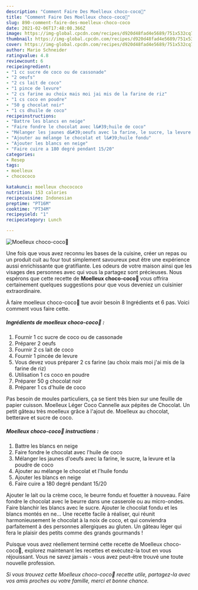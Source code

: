 ```yaml
---
description: "Comment Faire Des Moelleux choco-coco🍫"
title: "Comment Faire Des Moelleux choco-coco🍫"
slug: 890-comment-faire-des-moelleux-choco-coco
date: 2021-02-06T17:48:08.366Z
image: https://img-global.cpcdn.com/recipes/d920d48fad4e5689/751x532cq70/moelleux-choco-coco🍫-photo-principale-de-la-recette.jpg
thumbnail: https://img-global.cpcdn.com/recipes/d920d48fad4e5689/751x532cq70/moelleux-choco-coco🍫-photo-principale-de-la-recette.jpg
cover: https://img-global.cpcdn.com/recipes/d920d48fad4e5689/751x532cq70/moelleux-choco-coco🍫-photo-principale-de-la-recette.jpg
author: Mario Schneider
ratingvalue: 4.8
reviewcount: 6
recipeingredient:
- "1 cc sucre de coco ou de cassonade"
- "2 oeufs"
- "2 cs lait de coco"
- "1 pince de levure"
- "2 cs farine au choix mais moi jai mis de la farine de riz"
- "1 cs coco en poudre"
- "50 g chocolat noir"
- "1 cs dhuile de coco"
recipeinstructions:
- "Battre les blancs en neige"
- "Faire fondre le chocolat avec l&#39;huile de coco"
- "Mélanger les jaunes d&#39;oeufs avec la farine, le sucre, la levure et la poudre de coco"
- "Ajouter au mélange le chocolat et l&#39;huile fondu"
- "Ajouter les blancs en neige"
- "Faire cuire a 180 degré pendant 15/20"
categories:
- Resep
tags:
- moelleux
- chocococo

katakunci: moelleux chocococo 
nutrition: 153 calories
recipecuisine: Indonesian
preptime: "PT16M"
cooktime: "PT34M"
recipeyield: "1"
recipecategory: Lunch

---
```



![Moelleux choco-coco🍫](https://img-global.cpcdn.com/recipes/d920d48fad4e5689/751x532cq70/moelleux-choco-coco🍫-photo-principale-de-la-recette.jpg)

Une fois que vous avez reconnu les bases de la cuisine, créer un repas ou un produit cuit au four tout simplement savoureux peut être une expérience aussi enrichissante que gratifiante. Les odeurs de votre maison ainsi que les visages des personnes avec qui vous la partagez sont précieuses. Nous espérons que cette recette de <strong> Moelleux choco-coco🍫 </strong> vous offrira certainement quelques suggestions pour que vous deveniez un cuisinier extraordinaire.

<!--inarticleads1-->

À faire moelleux choco-coco🍫 tue avoir besoin 8 Ingrédients et 6 pas. Voici comment vous faire cette.

##### Ingrédients de moelleux choco-coco🍫 :

1. Fournir 1 cc sucre de coco ou de cassonade
1. Préparer 2 oeufs
1. Fournir 2 cs lait de coco
1. Fournir 1 pincée de levure
1. Vous devez vous préparer 2 cs farine (au choix mais moi j&#39;ai mis de la farine de riz)
1. Utilisation 1 cs coco en poudre
1. Préparer 50 g chocolat noir
1. Préparer 1 cs d&#39;huile de coco


Pas besoin de moules particuliers, ça se tient très bien sur une feuille de papier cuisson. Moelleux Léger Coco Cannelle aux pépites de Chocolat. Un petit gâteau très moelleux grâce à l&#39;ajout de. Moelleux au chocolat, betterave et sucre de coco. 

<!--inarticleads2-->

##### Moelleux choco-coco🍫 instructions :

1. Battre les blancs en neige
1. Faire fondre le chocolat avec l&#39;huile de coco
1. Mélanger les jaunes d&#39;oeufs avec la farine, le sucre, la levure et la poudre de coco
1. Ajouter au mélange le chocolat et l&#39;huile fondu
1. Ajouter les blancs en neige
1. Faire cuire a 180 degré pendant 15/20


Ajouter le lait ou la crème coco, le beurre fondu et fouetter à nouveau. Faire fondre le chocolat avec le beurre dans une casserole ou au micro-ondes. Faire blanchir les blancs avec le sucre. Ajouter le chocolat fondu et les blancs montés en ne… Une recette facile à réaliser, qui réunit harmonieusement le chocolat à la noix de coco, et qui conviendra parfaitement à des personnes allergiques au gluten. Un gâteau léger qui fera le plaisir des petits comme des grands gourmands ! 

<!--inarticleads1-->

<p>
Puisque vous avez réellement terminé cette recette de Moelleux choco-coco🍫, explorez maintenant les recettes et exécutez-la tout en vous réjouissant. Vous ne savez jamais - vous avez peut-être trouvé une toute nouvelle profession.
</p>

<p>
<i>Si vous trouvez cette Moelleux choco-coco🍫 recette utile, partagez-la avec vos amis proches ou votre famille, merci et bonne chance.</i>
</p>
